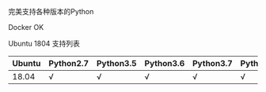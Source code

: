 完美支持各种版本的Python

Docker OK

Ubuntu 1804 支持列表


| Ubuntu | Python2.7 | Python3.5 | Python3.6 | Python3.7 | Python3.8 | Docker |
|--------|-----------|-----------|-----------|-----------|-----------|--------|
| 18.04  | √         | √         | √         | √         | √         | √      |
